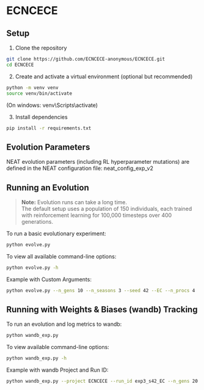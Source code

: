 # ECNCECE

## Setup
1. Clone the repository
```bash
git clone https://github.com/ECNCECE-anonymous/ECNCECE.git
cd ECNCECE
```

2. Create and activate a virtual environment (optional but recommended)
```bash
python -m venv venv
source venv/bin/activate
```
  (On windows: venv\Scripts\activate)

3. Install dependencies
```bash
pip install -r requirements.txt
```

## Evolution Parameters
NEAT evolution parameters (including RL hyperparameter mutations) are defined in the NEAT configuration file: neat_config_exp_v2

## Running an Evolution
> **Note:** Evolution runs can take a long time.  
> The default setup uses a population of 150 individuals, each trained with reinforcement learning for 100,000 timesteps over 400 generations.

To run a basic evolutionary experiment:
```bash
python evolve.py
```
To view all available command-line options:
```bash
python evolve.py -h
```
Example with Custom Arguments:
```bash
python evolve.py --n_gens 10 --n_seasons 3 --seed 42 --EC --n_procs 4
```

## Running with Weights & Biases (wandb) Tracking
To run an evolution and log metrics to wandb:
```bash
python wandb_exp.py
```
To view available command-line options:
```bash
python wandb_exp.py -h
```
Example with wandb Project and Run ID:
```bash
python wandb_exp.py --project ECNCECE --run_id exp3_s42_EC --n_gens 20 --n_seasons 4 --EC
```
